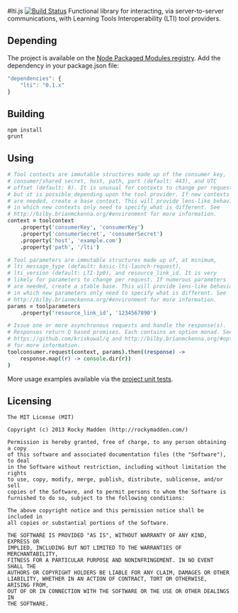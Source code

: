 #lti.js [![Build Status](https://travis-ci.org/rockymadden/lti.js.png?branch=master)](http://travis-ci.org/rockymadden/lti.js)
Functional library for interacting, via server-to-server communications, with Learning Tools Interoperability (LTI) tool providers.

## Depending
The project is available on the [Node Packaged Modules registry](https://npmjs.org/package/lti). Add the dependency in your package.json file:

```javascript
"dependencies": {
	"lti": "0.1.x"
}
```

## Building
```shell
npm install
grunt
```

## Using
```coffeescript
# Tool contexts are immutable structures made up of the consumer key,
# consumer/shared secret, host, path, port (default: 443), and UTC
# offset (default: 0). It is unusual for contexts to change per request,
# but it is possible depending upon the tool provider. If new contexts
# are needed, create a base context. This will provide lens-like behavior
# in which new contexts only need to specify what is different. See
# http://bilby.brianmckenna.org/#environment for more information.
context = toolcontext
	.property('consumerKey', 'consumerKey')
	.property('consumerSecret', 'consumerSecret')
	.property('host', 'example.com')
	.property('path', '/lti')

# Tool parameters are immutable structures made up of, at minimum,
# lti_message_type (default: basic-lti-launch-request),
# lti_version (default: LTI-1p0), and resource_link_id. It is very
# likely for parameters to change per request. If numerous parameters
# are needed, create a stable base. This will provide lens-like behavior
# in which new parameters only need to specify what is different. See
# http://bilby.brianmckenna.org/#environment for more information.
params = toolparameters
	.property('resource_link_id', '1234567890')

# Issue one or more asynchronous requests and handle the response(s).
# Responses return Q based promises. Each contains an option monad. See
# https://github.com/kriskowal/q and http://bilby.brianmckenna.org/#option
# for more information.
toolconsumer.request(context, params).then((response) ->
	response.map((r) -> console.dir(r))
)
```
More usage examples available via the [project unit tests](https://github.com/rockymadden/lti.js/tree/master/source/test/coffeescript/lib).

## Licensing
```
The MIT License (MIT)

Copyright (c) 2013 Rocky Madden (http://rockymadden.com/)

Permission is hereby granted, free of charge, to any person obtaining a copy
of this software and associated documentation files (the "Software"), to deal
in the Software without restriction, including without limitation the rights
to use, copy, modify, merge, publish, distribute, sublicense, and/or sell
copies of the Software, and to permit persons to whom the Software is
furnished to do so, subject to the following conditions:

The above copyright notice and this permission notice shall be included in
all copies or substantial portions of the Software.

THE SOFTWARE IS PROVIDED "AS IS", WITHOUT WARRANTY OF ANY KIND, EXPRESS OR
IMPLIED, INCLUDING BUT NOT LIMITED TO THE WARRANTIES OF MERCHANTABILITY,
FITNESS FOR A PARTICULAR PURPOSE AND NONINFRINGEMENT. IN NO EVENT SHALL THE
AUTHORS OR COPYRIGHT HOLDERS BE LIABLE FOR ANY CLAIM, DAMAGES OR OTHER
LIABILITY, WHETHER IN AN ACTION OF CONTRACT, TORT OR OTHERWISE, ARISING FROM,
OUT OF OR IN CONNECTION WITH THE SOFTWARE OR THE USE OR OTHER DEALINGS IN
THE SOFTWARE.
```